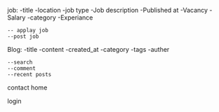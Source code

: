 job:
    -title
    -location
    -job type
    -Job description
    -Published at
    -Vacancy
    -Salary
    -category
    -Experiance


    -- applay job
    --post job


 Blog:
    -title
    -content
    -created_at 
    -category
    -tags 
    -auther

    --search
    --comment
    --recent posts


contact 
home

login
